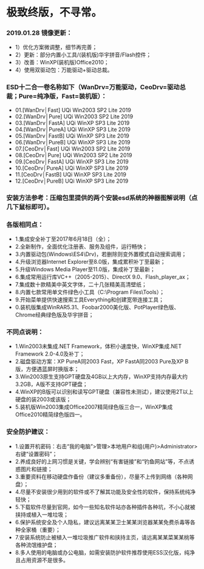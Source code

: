 # 极致终版，不寻常。

### 2019.01.28 镜像更新：
- 1）优化方案微调整，细节再完善；
- 2）更新：部分内置小工具/(装机版)华宇拼音/Flash控件；
- 3）改善：WinXP(装机版)Office2010；
- 4）使用双驱动包：万能驱动+驱动总裁。

### ESD十二合一卷名称如下（WanDrv=万能驱动，CeoDrv=驱动总裁；Pure=纯净版，Fast=装机版）：
- 01.[WanDrv│Fast] UQi Win2003 SP2 Lite 2019
- 02.[WanDrv│Pure] UQi Win2003 SP2 Lite 2019
- 03.[WanDrv│FastA] UQi WinXP SP3 Lite 2019
- 04.[WanDrv│PureA] UQi WinXP SP3 Lite 2019
- 05.[WanDrv│FastB] UQi WinXP SP3 Lite 2019
- 06.[WanDrv│PureB] UQi WinXP SP3 Lite 2019
- 07.[CeoDrv│Fast] UQi Win2003 SP2 Lite 2019
- 08.[CeoDrv│Pure] UQi Win2003 SP2 Lite 2019
- 09.[CeoDrv│FastA] UQi WinXP SP3 Lite 2019
- 10.[CeoDrv│PureA] UQi WinXP SP3 Lite 2019
- 11.[CeoDrv│FastB] UQi WinXP SP3 Lite 2019
- 12.[CeoDrv│PureB] UQi WinXP SP3 Lite 2019

### 安装方法参考：压缩包里提供的两个安装esd系统的神器图解说明（点几下鼠标即可）。

### 各版相同点：
- 1.集成安全补丁至2017年6月18日（全）；
- 2.全新制作，全面优化注册表、服务及组件，运行畅快；
- 3.内置驱动包(Windows\ES4\Drv)，若删除则变外置模式自动搜索调用；
- 4.升级浏览器Internet Explorer至8.0版，集成累积补丁至最新；
- 5.升级Windows Media Player至11.0版，集成补丁至最新；
- 6.集成常用运行库VC++（2005-2015）、DirectX 9.0、Flash_player_ax；
- 7.集成数十款精美中英文字体，二十几张精美高清壁纸；
- 8.内置七款常用单文件绿色小工具（C:\Program Files\Tools）；
- 9.开始菜单提供快速搜索工具Everything和创建宽带连接工具；
- 0.装机版集成WinRAR5.31、Foobar2000美化版、PotPlayer绿色版、Chrome经典绿色版及华宇拼音；

### 不同点说明：
- 1.Win2003未集成.NET Framework，体积小速度快，WinXP集成.NET Framework 2.0-4.0及补丁；
- 2.磁盘驱动方案：XP PureA同2003 Fast，XP FastA同2003 Pure及XP B版，方便遇蓝屏时换版本；
- 3.Win2003原生支持GPT硬盘及4GB以上大内存，WinXP支持内存最大约3.2GB，A版不支持GPT硬盘；
- 4.WinXP的B版可以识别和读写GPT硬盘（兼容性未测试），建议使用2T以上硬盘的装2003或该版；
- 5.装机版Win2003集成Office2007精简绿色版三合一，WinXP集成Office2010精简绿色版四一。

### 安全防护建议：
- 1.设置开机密码：右击“我的电脑”>管理>本地用户和组(用户)>Administrator>右键“设置密码”；
- 2.养成良好的上网习惯是关键，学会辨别“有害链接”和“钓鱼网站”等，不点诱惑图片和链接；
- 3.重要资料在移动硬盘作备份（建议多重备份），尽量不上传到网络（各种网盘）；
- 4.尽量不安装很少用到的软件或不了解其功能及安全性的软件，保持系统纯净轻快；
- 5.下载软件尽量到官网，如今一些知名软件站亦各种插件各种坑，不小心就被挟持或植入一堆垃圾；
- 6.保护系统安全及个人隐私，建议远离某某卫士某某浏览器某某免费杀毒等各种全家桶（重要）；
- 7.安装系统防止被植入一堆垃圾推广软件和挟持主页，请远离某某菜某某桃等各种流氓维护盘；
- 8.多人使用的电脑或办公电脑，如需安装防护软件推荐使用ESS汉化版，纯净且占用资源不是很多。
